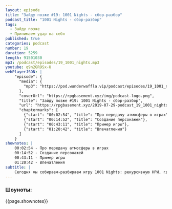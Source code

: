 ```yaml
---
layout: episode
title: "Зайду позже #19: 1001 Nights - сбор-разбор"
podcast_title: "1001 Nights - сбор-разбор"
tags:
  - Зайду позже
  - Принимаем удар на себя
published: true
categories: podcast
number: 19
duration: 5259
length: 91501030
mp3: /podcast/episodes/19_1001_nights.mp3
youtube: q9n2GR9Sx-U
webPlayerJSON: |
    "episode": {
      "media": {
        "mp3": "https://pod.wunderwaffla.vip/podcast/episodes/19_1001_nights.mp3"
      },
      "coverUrl": "https://rpgbasement.xyz/img/podcast-logo.png",
      "title": "Зайду позже #19: 1001 Nights - сбор-разбор",
      "url": "https://rpgbasement.xyz/2019-07-29-podcast_19_1001_nights/",
      "chaptermarks": [
        {"start": "00:02:54", "title": "Про передачу атмосферы в играх"},
        {"start": "00:14:52", "title": "Создание персонажей"},
        {"start": "00:43:11", "title": "Пример игры"},
        {"start": "01:20:42", "title": "Впечатления"}
      ]
    }
shownotes: |
    00:02:54 - Про передачу атмосферы в играх  
    00:14:52 - Создание персонажей  
    00:43:11 - Пример игры  
    01:20:42 - Впечатления  
subtitle: |
    Сегодня мы собираем-разбираем игру 1001 Nights: рекурсивную НРИ, где вы своими персонажами рассказываете истории;  НРИ, где можно выиграть; НРИ, где Маса пытался отыгрывать рубин; НРИ, некоторые идей из которой найдут своё отражение в Apocalypse World.
---
```

### Шоуноты:
{{page.shownotes}}
